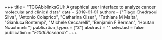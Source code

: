 +++
title = "TCGAbiolinksGUI: A graphical user interface to analyze cancer molecular and clinical data"
date = 2018-01-01
authors = ["Tiago Chedraoui Silva", "Antonio Colaprico", "Catharina Olsen", "Tathiane M Malta", "Gianluca Bontempi", "Michele Ceccarelli", "Benjamin P Berman", "Houtan Noushmehr"]
publication_types = ["2"]
abstract = ""
selected = false
publication = "*F1000Research*"
+++

